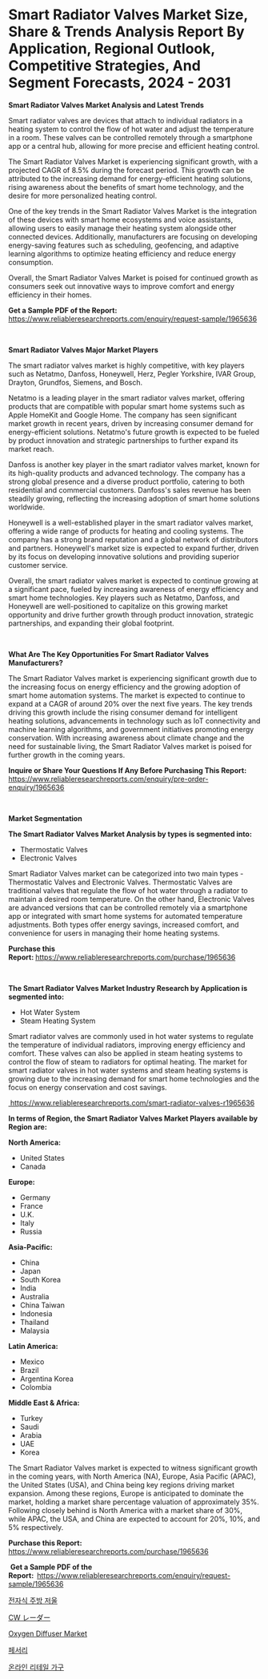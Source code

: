 <p><h1>Smart Radiator Valves Market Size, Share & Trends Analysis Report By Application, Regional Outlook, Competitive Strategies, And Segment Forecasts, 2024 - 2031</h1></p><p><strong>Smart Radiator Valves Market Analysis and Latest Trends</strong></p>
<p><p>Smart radiator valves are devices that attach to individual radiators in a heating system to control the flow of hot water and adjust the temperature in a room. These valves can be controlled remotely through a smartphone app or a central hub, allowing for more precise and efficient heating control.</p><p>The Smart Radiator Valves Market is experiencing significant growth, with a projected CAGR of 8.5% during the forecast period. This growth can be attributed to the increasing demand for energy-efficient heating solutions, rising awareness about the benefits of smart home technology, and the desire for more personalized heating control.</p><p>One of the key trends in the Smart Radiator Valves Market is the integration of these devices with smart home ecosystems and voice assistants, allowing users to easily manage their heating system alongside other connected devices. Additionally, manufacturers are focusing on developing energy-saving features such as scheduling, geofencing, and adaptive learning algorithms to optimize heating efficiency and reduce energy consumption.</p><p>Overall, the Smart Radiator Valves Market is poised for continued growth as consumers seek out innovative ways to improve comfort and energy efficiency in their homes.</p></p>
<p><strong>Get a Sample PDF of the Report:&nbsp;</strong> <a href="https://www.reliableresearchreports.com/enquiry/request-sample/1965636">https://www.reliableresearchreports.com/enquiry/request-sample/1965636</a></p>
<p>&nbsp;</p>
<p><strong>Smart Radiator Valves Major Market Players</strong></p>
<p><p>The smart radiator valves market is highly competitive, with key players such as Netatmo, Danfoss, Honeywell, Herz, Pegler Yorkshire, IVAR Group, Drayton, Grundfos, Siemens, and Bosch.</p><p>Netatmo is a leading player in the smart radiator valves market, offering products that are compatible with popular smart home systems such as Apple HomeKit and Google Home. The company has seen significant market growth in recent years, driven by increasing consumer demand for energy-efficient solutions. Netatmo's future growth is expected to be fueled by product innovation and strategic partnerships to further expand its market reach.</p><p>Danfoss is another key player in the smart radiator valves market, known for its high-quality products and advanced technology. The company has a strong global presence and a diverse product portfolio, catering to both residential and commercial customers. Danfoss's sales revenue has been steadily growing, reflecting the increasing adoption of smart home solutions worldwide.</p><p>Honeywell is a well-established player in the smart radiator valves market, offering a wide range of products for heating and cooling systems. The company has a strong brand reputation and a global network of distributors and partners. Honeywell's market size is expected to expand further, driven by its focus on developing innovative solutions and providing superior customer service.</p><p>Overall, the smart radiator valves market is expected to continue growing at a significant pace, fueled by increasing awareness of energy efficiency and smart home technologies. Key players such as Netatmo, Danfoss, and Honeywell are well-positioned to capitalize on this growing market opportunity and drive further growth through product innovation, strategic partnerships, and expanding their global footprint.</p></p>
<p>&nbsp;</p>
<p><strong>What Are The Key Opportunities For Smart Radiator Valves Manufacturers?</strong></p>
<p><p>The Smart Radiator Valves market is experiencing significant growth due to the increasing focus on energy efficiency and the growing adoption of smart home automation systems. The market is expected to continue to expand at a CAGR of around 20% over the next five years. The key trends driving this growth include the rising consumer demand for intelligent heating solutions, advancements in technology such as IoT connectivity and machine learning algorithms, and government initiatives promoting energy conservation. With increasing awareness about climate change and the need for sustainable living, the Smart Radiator Valves market is poised for further growth in the coming years.</p></p>
<p><strong>Inquire or Share Your Questions If Any Before Purchasing This Report:</strong> <a href="https://www.reliableresearchreports.com/enquiry/pre-order-enquiry/1965636">https://www.reliableresearchreports.com/enquiry/pre-order-enquiry/1965636</a></p>
<p>&nbsp;</p>
<p><strong>Market Segmentation</strong></p>
<p><strong>The Smart Radiator Valves Market Analysis by types is segmented into:</strong></p>
<p><ul><li>Thermostatic Valves</li><li>Electronic Valves</li></ul></p>
<p><p>Smart Radiator Valves market can be categorized into two main types - Thermostatic Valves and Electronic Valves. Thermostatic Valves are traditional valves that regulate the flow of hot water through a radiator to maintain a desired room temperature. On the other hand, Electronic Valves are advanced versions that can be controlled remotely via a smartphone app or integrated with smart home systems for automated temperature adjustments. Both types offer energy savings, increased comfort, and convenience for users in managing their home heating systems.</p></p>
<p><strong>Purchase this Report:&nbsp;</strong><a href="https://www.reliableresearchreports.com/purchase/1965636">https://www.reliableresearchreports.com/purchase/1965636</a></p>
<p>&nbsp;</p>
<p><strong>The Smart Radiator Valves Market Industry Research by Application is segmented into:</strong></p>
<p><ul><li>Hot Water System</li><li>Steam Heating System</li></ul></p>
<p><p>Smart radiator valves are commonly used in hot water systems to regulate the temperature of individual radiators, improving energy efficiency and comfort. These valves can also be applied in steam heating systems to control the flow of steam to radiators for optimal heating. The market for smart radiator valves in hot water systems and steam heating systems is growing due to the increasing demand for smart home technologies and the focus on energy conservation and cost savings.</p></p>
<p><a href="https://www.reliableresearchreports.com/smart-radiator-valves-r1965636">&nbsp;https://www.reliableresearchreports.com/smart-radiator-valves-r1965636</a></p>
<p><strong>In terms of Region, the Smart Radiator Valves Market Players available by Region are:</strong></p>
<p>
    <p> <strong> North America: </strong>
        <ul>
            <li>United States</li>
            <li>Canada</li>
        </ul>
        </p> 
    <p> <strong> Europe: </strong>
        <ul>
            <li>Germany</li>
            <li>France</li>
            <li>U.K.</li>
            <li>Italy</li>
            <li>Russia</li>
        </ul>
        </p> 
    <p> <strong> Asia-Pacific: </strong>
        <ul>
            <li>China</li>
            <li>Japan</li>
            <li>South Korea</li>
            <li>India</li>
            <li>Australia</li>
            <li>China Taiwan</li>
            <li>Indonesia</li>
            <li>Thailand</li>
            <li>Malaysia</li>
        </ul>
        </p> 
    <p> <strong> Latin America: </strong>
        <ul>
            <li>Mexico</li>
            <li>Brazil</li>
            <li>Argentina Korea</li>
            <li>Colombia</li>
        </ul>
        </p> 
    <p> <strong> Middle East & Africa: </strong>
        <ul>
            <li>Turkey</li>
            <li>Saudi</li>
            <li>Arabia</li>
            <li>UAE</li>
            <li>Korea</li>
        </ul>
    </p>
    </p>
<p><p>The Smart Radiator Valves market is expected to witness significant growth in the coming years, with North America (NA), Europe, Asia Pacific (APAC), the United States (USA), and China being key regions driving market expansion. Among these regions, Europe is anticipated to dominate the market, holding a market share percentage valuation of approximately 35%. Following closely behind is North America with a market share of 30%, while APAC, the USA, and China are expected to account for 20%, 10%, and 5% respectively.</p></p>
<p><strong>Purchase this Report: </strong><a href="https://www.reliableresearchreports.com/purchase/1965636">https://www.reliableresearchreports.com/purchase/1965636</a></p>
<p>&nbsp;<strong>Get a Sample PDF of the Report:&nbsp;&nbsp;</strong><a href="https://www.reliableresearchreports.com/enquiry/request-sample/1965636">https://www.reliableresearchreports.com/enquiry/request-sample/1965636</a></p>
<p><strong></strong></p>
<p><p><a href="https://github.com/camron674/Market-Research-Report-List-1/blob/main/292987433589.md">전자식 주방 저울</a></p><p><a href="https://github.com/oqxogxyvqe90775/Market-Research-Report-List-1/blob/main/775376037553.md">CW レーダー</a></p><p><a href="https://github.com/yoshih12/Market-Research-Report-List-3/blob/main/oxygen-diffuser-market.md">Oxygen Diffuser Market</a></p><p><a href="https://medium.com/@simeonbode1/%ED%8E%98%EC%82%AC%EB%A6%AC-%EC%8B%9C%EC%9E%A5-%EB%A9%94%ED%8A%B8%EB%A6%AD%EC%8A%A4-%EC%8B%9C%EC%9E%A5-%EC%A0%90%EC%9C%A0%EC%9C%A8-%ED%8A%B8%EB%A0%8C%EB%93%9C-%EB%B0%8F-%EC%84%B1%EC%9E%A5-%EC%96%91%EC%83%81-%ED%95%B4%EB%8F%85-240e05e5d684">페서리</a></p><p><a href="https://medium.com/@joeyjohns20/2024%EB%85%84%EB%B6%80%ED%84%B0-2031%EB%85%84%EA%B9%8C%EC%A7%80%EC%9D%98-%EC%98%A8%EB%9D%BC%EC%9D%B8-%EC%86%8C%EB%A7%A4-%EA%B0%80%EA%B5%AC-%EC%8B%9C%EC%9E%A5-%EC%A0%90%EC%9C%A0%EC%9C%A8-%EB%B3%80%ED%99%94-%EB%B0%8F-%EC%8B%9C%EC%9E%A5-%EC%84%B1%EC%9E%A5-%ED%8A%B8%EB%A0%8C%EB%93%9C-845fb2c38e47">온라인 리테일 가구</a></p></p>